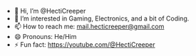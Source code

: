 - 👋 Hi, I’m @HectiCreeper
- 👀 I’m interested in Gaming, Electronics, and a bit of Coding.
- 📫 How to reach me: mail.hecticreeper@gmail.com
- 😄 Pronouns: He/Him
- ⚡ Fun fact: https://youtube.com/@HectiCreeper
